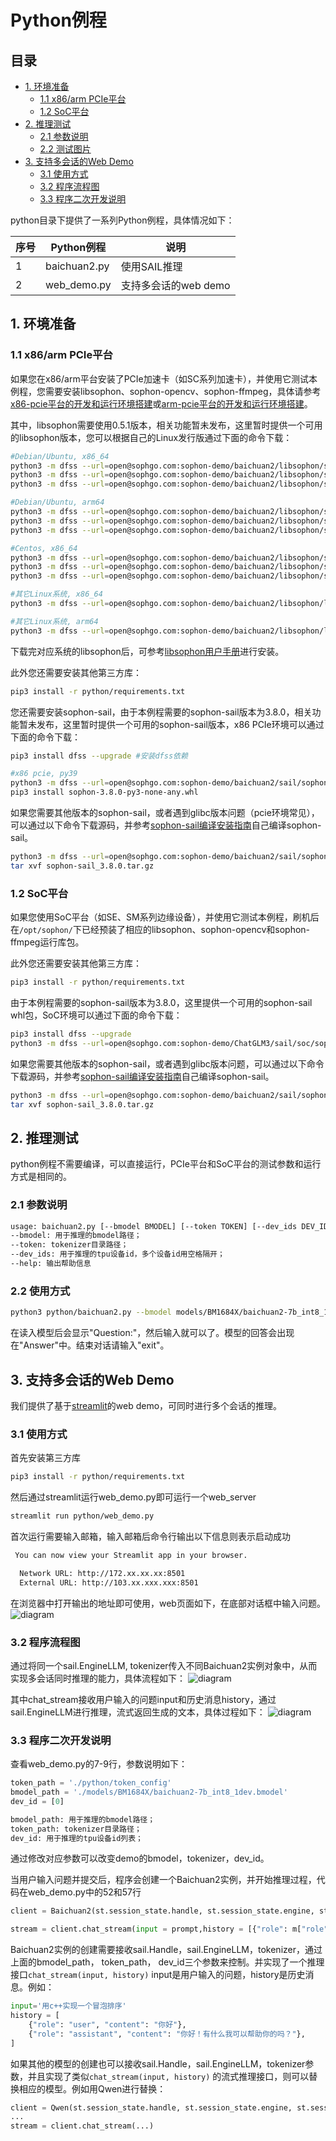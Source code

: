 # Python例程

## 目录

* [1. 环境准备](#1-环境准备)
    * [1.1 x86/arm PCIe平台](#11-x86arm-pcie平台)
    * [1.2 SoC平台](#12-soc平台)
* [2. 推理测试](#2-推理测试)
    * [2.1 参数说明](#21-参数说明)
    * [2.2 测试图片](#22-测试图片)
* [3. 支持多会话的Web Demo](#3-支持多会话的Web-Demo)
    * [3.1 使用方式](#31-使用方式)
    * [3.2 程序流程图](#32-程序流程图)
    * [3.3 程序二次开发说明](#33-程序二次开发说明)

python目录下提供了一系列Python例程，具体情况如下：

| 序号 |  Python例程       | 说明                                |
| ---- | ---------------- | -----------------------------------  |
| 1    | baichuan2.py     | 使用SAIL推理 |
| 2    | web_demo.py     | 支持多会话的web demo |


## 1. 环境准备
### 1.1 x86/arm PCIe平台
如果您在x86/arm平台安装了PCIe加速卡（如SC系列加速卡），并使用它测试本例程，您需要安装libsophon、sophon-opencv、sophon-ffmpeg，具体请参考[x86-pcie平台的开发和运行环境搭建](../../../docs/Environment_Install_Guide.md#3-x86-pcie平台的开发和运行环境搭建)或[arm-pcie平台的开发和运行环境搭建](../../../docs/Environment_Install_Guide.md#5-arm-pcie平台的开发和运行环境搭建)。

其中，libsophon需要使用0.5.1版本，相关功能暂未发布，这里暂时提供一个可用的libsophon版本，您可以根据自己的Linux发行版通过下面的命令下载：
```bash
#Debian/Ubuntu, x86_64
python3 -m dfss --url=open@sophgo.com:sophon-demo/baichuan2/libsophon/sophon-driver_0.5.1_amd64.deb
python3 -m dfss --url=open@sophgo.com:sophon-demo/baichuan2/libsophon/sophon-libsophon_0.5.1_amd64.deb
python3 -m dfss --url=open@sophgo.com:sophon-demo/baichuan2/libsophon/sophon-libsophon-dev_0.5.1_amd64.deb

#Debian/Ubuntu, arm64
python3 -m dfss --url=open@sophgo.com:sophon-demo/baichuan2/libsophon/sophon-driver_0.5.1_arm64.deb
python3 -m dfss --url=open@sophgo.com:sophon-demo/baichuan2/libsophon/sophon-libsophon_0.5.1_arm64.deb
python3 -m dfss --url=open@sophgo.com:sophon-demo/baichuan2/libsophon/sophon-libsophon-dev_0.5.1_arm64.deb

#Centos, x86_64
python3 -m dfss --url=open@sophgo.com:sophon-demo/baichuan2/libsophon/sophon-driver_0.5.1-1.riscv64.rpm
python3 -m dfss --url=open@sophgo.com:sophon-demo/baichuan2/libsophon/sophon-libsophon_0.5.1-1.riscv64.rpm
python3 -m dfss --url=open@sophgo.com:sophon-demo/baichuan2/libsophon/sophon-libsophon-dev_0.5.1-1.riscv64.rpm

#其它Linux系统, x86_64
python3 -m dfss --url=open@sophgo.com:sophon-demo/baichuan2/libsophon/libsophon_0.5.1_x86_64.tar.gz

#其它Linux系统, arm64
python3 -m dfss --url=open@sophgo.com:sophon-demo/baichuan2/libsophon/libsophon_0.5.1_aarch64.tar.gz
```
下载完对应系统的libsophon后，可参考[libsophon用户手册](https://doc.sophgo.com/sdk-docs/v23.09.01-lts/docs_latest_release/docs/libsophon/guide/html/1_install.html#)进行安装。

此外您还需要安装其他第三方库：
```bash
pip3 install -r python/requirements.txt
```
您还需要安装sophon-sail，由于本例程需要的sophon-sail版本为3.8.0，相关功能暂未发布，这里暂时提供一个可用的sophon-sail版本，x86 PCIe环境可以通过下面的命令下载：
```bash
pip3 install dfss --upgrade #安装dfss依赖

#x86 pcie, py39
python3 -m dfss --url=open@sophgo.com:sophon-demo/baichuan2/sail/sophon-3.8.0-py3-none-any.whl 
pip3 install sophon-3.8.0-py3-none-any.whl
```
如果您需要其他版本的sophon-sail，或者遇到glibc版本问题（pcie环境常见），可以通过以下命令下载源码，并参考[sophon-sail编译安装指南](https://doc.sophgo.com/sdk-docs/v23.07.01/docs_latest_release/docs/sophon-sail/docs/zh/html/1_build.html#)自己编译sophon-sail。
```bash
python3 -m dfss --url=open@sophgo.com:sophon-demo/baichuan2/sail/sophon-sail_3.8.0.tar.gz
tar xvf sophon-sail_3.8.0.tar.gz
```

### 1.2 SoC平台

如果您使用SoC平台（如SE、SM系列边缘设备），并使用它测试本例程，刷机后在`/opt/sophon/`下已经预装了相应的libsophon、sophon-opencv和sophon-ffmpeg运行库包。

此外您还需要安装其他第三方库：
```bash
pip3 install -r python/requirements.txt
```
由于本例程需要的sophon-sail版本为3.8.0，这里提供一个可用的sophon-sail whl包，SoC环境可以通过下面的命令下载：
```bash
pip3 install dfss --upgrade
python3 -m dfss --url=open@sophgo.com:sophon-demo/ChatGLM3/sail/soc/sophon_arm-3.7.0-py3-none-any.whl #arm soc, py38
```
如果您需要其他版本的sophon-sail，或者遇到glibc版本问题，可以通过以下命令下载源码，并参考[sophon-sail编译安装指南](https://doc.sophgo.com/sdk-docs/v23.07.01/docs_latest_release/docs/sophon-sail/docs/zh/html/1_build.html#)自己编译sophon-sail。
```bash
python3 -m dfss --url=open@sophgo.com:sophon-demo/baichuan2/sail/sophon-sail_3.8.0.tar.gz
tar xvf sophon-sail_3.8.0.tar.gz
```

## 2. 推理测试
python例程不需要编译，可以直接运行，PCIe平台和SoC平台的测试参数和运行方式是相同的。
### 2.1 参数说明

```bash
usage: baichuan2.py [--bmodel BMODEL] [--token TOKEN] [--dev_ids DEV_ID]
--bmodel: 用于推理的bmodel路径；
--token: tokenizer目录路径；
--dev_ids: 用于推理的tpu设备id，多个设备id用空格隔开；
--help: 输出帮助信息
```

### 2.2 使用方式

```bash
python3 python/baichuan2.py --bmodel models/BM1684X/baichuan2-7b_int8_1dev.bmodel --token python/token_config --dev_ids 0 
```
在读入模型后会显示"Question:"，然后输入就可以了。模型的回答会出现在"Answer"中。结束对话请输入"exit"。

## 3. 支持多会话的Web Demo
我们提供了基于[streamlit](https://streamlit.io/)的web demo，可同时进行多个会话的推理。

### 3.1 使用方式
首先安装第三方库
```bash
pip3 install -r python/requirements.txt
```
然后通过streamlit运行web_demo.py即可运行一个web_server

```bash
streamlit run python/web_demo.py
```

首次运行需要输入邮箱，输入邮箱后命令行输出以下信息则表示启动成功
```bash
 You can now view your Streamlit app in your browser.

  Network URL: http://172.xx.xx.xx:8501
  External URL: http://103.xx.xxx.xxx:8501
```

在浏览器中打开输出的地址即可使用，web页面如下，在底部对话框中输入问题。
![diagram](../pics/web_demo.png)

### 3.2 程序流程图
通过将同一个sail.EngineLLM, tokenizer传入不同Baichuan2实例对象中，从而实现多会话同时推理的能力，具体流程如下：
![diagram](../pics/multi_session.jpg)

其中chat_stream接收用户输入的问题input和历史消息history，通过sail.EngineLLM进行推理，流式返回生成的文本，具体过程如下：
![diagram](../pics/chat_stream.png)

### 3.3 程序二次开发说明

查看web_demo.py的7-9行，参数说明如下：
```python
token_path = './python/token_config'
bmodel_path = './models/BM1684X/baichuan2-7b_int8_1dev.bmodel'
dev_id = [0]
```
```bash
bmodel_path: 用于推理的bmodel路径；
token_path: tokenizer目录路径；
dev_id: 用于推理的tpu设备id列表；
```
通过修改对应参数可以改变demo的bmodel，tokenizer，dev_id。

当用户输入问题并提交后，程序会创建一个Baichuan2实例，并开始推理过程，代码在web_demo.py中的52和57行
```python
client = Baichuan2(st.session_state.handle, st.session_state.engine, st.session_state.tokenizer)
```
```python
stream = client.chat_stream(input = prompt,history = [{"role": m["role"], "content": m["content"]} for m in st.session_state.messages])
```

Baichuan2实例的创建需要接收sail.Handle，sail.EngineLLM，tokenizer，通过上面的bmodel_path， token_path， dev_id三个参数来控制。并实现了一个推理接口`chat_stream(input, history)`  input是用户输入的问题，history是历史消息。例如：
```python
input='用c++实现一个冒泡排序'
history = [
    {"role": "user", "content": "你好"},
    {"role": "assistant", "content": "你好！有什么我可以帮助你的吗？"},
]
```

如果其他的模型的创建也可以接收sail.Handle，sail.EngineLLM，tokenizer参数，并且实现了类似`chat_stream(input, history)` 的流式推理接口，则可以替换相应的模型。例如用Qwen进行替换：
```python
client = Qwen(st.session_state.handle, st.session_state.engine, st.session_state.tokenizer)
...
stream = client.chat_stream(...)
```
